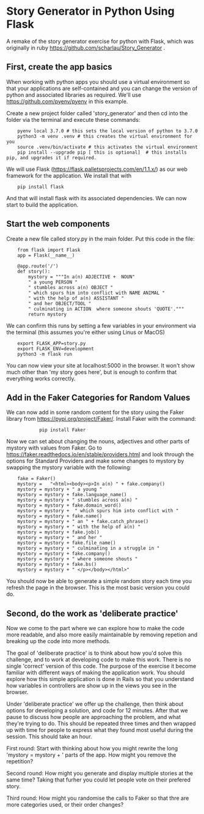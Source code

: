 # Story Generator in Python Using Flask
A remake of the story generator exercise for python with Flask, which was originally in ruby https://github.com/scharlau/Story_Generator .

## First, create the app basics
When working with python apps you should use a virtual environment so that your applications are self-contained and you can change the version of python and associated libraries as required. We'll use https://github.com/pyenv/pyenv in this example.

Create a new project folder called 'story_generator' and then cd into the folder via the terminal and execute these commands:

        pyenv local 3.7.0 # this sets the local version of python to 3.7.0
        python3 -m venv .venv # this creates the virtual environment for you
        source .venv/bin/activate # this activates the virtual environment
        pip install --upgrade pip [ this is optional]  # this installs pip, and upgrades it if required.

We will use Flask (https://flask.palletsprojects.com/en/1.1.x/) as our web framework for the application. We install that with 

        pip install flask

And that will install flask with its associated dependencies. We can now start to build the application.

## Start the web components 
Create a new file called story.py in the main folder.
Put this code in the file:

        from flask import Flask
        app = Flask(__name__)

        @app.route('/')
        def story():
            mystory = """In a(n) ADJECTIVE +  NOUN"
            " a young PERSON " 
            " stumbles across a(n) OBJECT " 
            " which spurs him into conflict with NAME ANIMAL " 
            " with the help of a(n) ASSISTANT " 
            " and her OBJECT/TOOL " 
            " culminating in ACTION  where someone shouts 'QUOTE'."""
            return mystory

We can confirm this runs by setting a few variables in your environment via the terminal (this assumes you're either using Linus or MacOS)

        export FLASK_APP=story.py
        export FLASK_ENV=development
        python3 -m flask run

You can now view your site at localhost:5000 in the browser. It won't show much other than 'my story goes here', but is enough to confirm that everything works correctly.

## Add in the Faker Categories for Random Values
We can now add in some random content for the story using the Faker library from https://pypi.org/project/Faker/. 
Install Faker with the command:

                pip install Faker

Now we can set about changing the nouns, adjectives and other parts of mystory with values from Faker. Go to https://faker.readthedocs.io/en/stable/providers.html and look through the options for Standard Providers and make some changes to mystory by swapping the mystory variable with the following:

        fake = Faker()
        mystory =   "<html><body><p>In a(n) " + fake.company()
        mystory = mystory + " a young "
        mystory = mystory + fake.language_name()
        mystory = mystory + " stumbles across a(n) "
        mystory = mystory + fake.domain_word()
        mystory = mystory +  " which spurs him into conflict with " 
        mystory = mystory + fake.name() 
        mystory = mystory + " an " + fake.catch_phrase()
        mystory = mystory + " with the help of a(n) "
        mystory = mystory + fake.job()
        mystory = mystory + " and her "
        mystory = mystory + fake.file_name() 
        mystory = mystory + " culminating in a struggle in "
        mystory = mystory + fake.company()
        mystory = mystory + " where someone shouts "
        mystory = mystory + fake.bs()
        mystory = mystory + " </p></body></html>"

You should now be able to generate a simple random story each time you refresh the page in the browser. This is the most basic version you could do. 

## Second, do the work as 'deliberate practice'
Now we come to the part where we can explore how to make the code more readable, and also more easily maintainable by removing repetion and breaking up the code into more methods.

The goal of 'deliberate practice' is to think about how you'd solve this challenge, and to work at developing code to make this work. There is no single 'correct' version of this code. The purpose of the exercise it become familiar with different ways of making the application work. You should explore how this simple application is done in Rails so that you understand how variables in controllers are show up in the views you see in the browser.

Under 'deliberate practice' we offer up the challenge, then think about options for developing a solution, and code for 12 minutes. After that we pause to discuss how people are approaching the problem, and what they're trying to do. This should be repeated three times and then wrapped up with time for people to express what they found most useful during the session. This should take an hour.

First round: Start with thinking about how you might rewrite the long 'mystory = mystory + ' parts of the app. How might you remove the repetition?

Second round: How might you generate and display multiple stories at the same time? Taking that furher you could let people vote on their prefered story.

Third round: How might you randomise the calls to Faker so that thre are more categories used, or their order changes?


